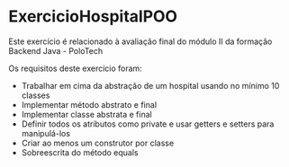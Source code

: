 # ExercicioHospitalPOO
Este exercício é relacionado à avaliação final do módulo II da formação Backend Java - PoloTech

Os requisitos deste exercício foram:
- Trabalhar em cima da abstração de um hospital usando no mínimo 10 classes
- Implementar método abstrato e final
- Implementar classe abstrata e final
- Definir todos os atributos como private e usar getters e setters para manipulá-los
- Criar ao menos um construtor por classe
- Sobreescrita do método equals
